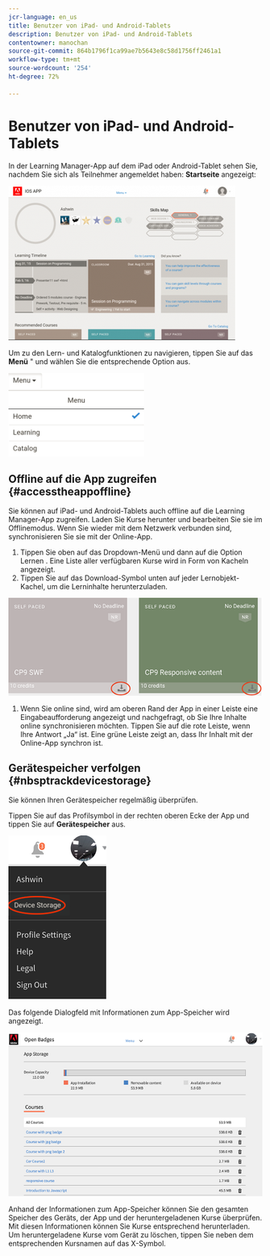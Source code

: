 ```yaml
---
jcr-language: en_us
title: Benutzer von iPad- und Android-Tablets
description: Benutzer von iPad- und Android-Tablets
contentowner: manochan
source-git-commit: 864b1796f1ca99ae7b5643e8c58d1756ff2461a1
workflow-type: tm+mt
source-wordcount: '254'
ht-degree: 72%

---
```




# Benutzer von iPad- und Android-Tablets

In der Learning Manager-App auf dem iPad oder Android-Tablet sehen Sie, nachdem Sie sich als Teilnehmer angemeldet haben: **Startseite** angezeigt:

![](assets/screenshot-2015-08-07-12-24-40-e1439211134842.png)

Um zu den Lern- und Katalogfunktionen zu navigieren, tippen Sie auf das **Menü** &quot; und wählen Sie die entsprechende Option aus.

![](assets/menu-ipad.png)

## Offline auf die App zugreifen {#accesstheappoffline}

Sie können auf iPad- und Android-Tablets auch offline auf die Learning Manager-App zugreifen. Laden Sie Kurse herunter und bearbeiten Sie sie im Offlinemodus. Wenn Sie wieder mit dem Netzwerk verbunden sind, synchronisieren Sie sie mit der Online-App.

1. Tippen Sie oben auf das Dropdown-Menü und dann auf die Option Lernen . Eine Liste aller verfügbaren Kurse wird in Form von Kacheln angezeigt.
1. Tippen Sie auf das Download-Symbol unten auf jeder Lernobjekt-Kachel, um die Lerninhalte herunterzuladen.

![](assets/download-ipad.png)

1. Wenn Sie online sind, wird am oberen Rand der App in einer Leiste eine Eingabeaufforderung angezeigt und nachgefragt, ob Sie Ihre Inhalte online synchronisieren möchten. Tippen Sie auf die rote Leiste, wenn Ihre Antwort „Ja“ ist. Eine grüne Leiste zeigt an, dass Ihr Inhalt mit der Online-App synchron ist.

## Gerätespeicher verfolgen {#nbsptrackdevicestorage}

Sie können Ihren Gerätespeicher regelmäßig überprüfen.

Tippen Sie auf das Profilsymbol in der rechten oberen Ecke der App und tippen Sie auf **Gerätespeicher** aus.

![](assets/app-device-storage.png)

Das folgende Dialogfeld mit Informationen zum App-Speicher wird angezeigt.

![](assets/app-storage.png)

Anhand der Informationen zum App-Speicher können Sie den gesamten Speicher des Geräts, der App und der heruntergeladenen Kurse überprüfen. Mit diesen Informationen können Sie Kurse entsprechend herunterladen. Um heruntergeladene Kurse vom Gerät zu löschen, tippen Sie neben dem entsprechenden Kursnamen auf das X-Symbol.
